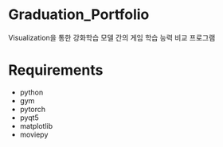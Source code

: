 # Graduation_Portfolio
Visualization을 통한 강화학습 모델 간의 게임 학습 능력 비교 프로그램

# Requirements
- python
- gym
- pytorch
- pyqt5
- matplotlib
- moviepy